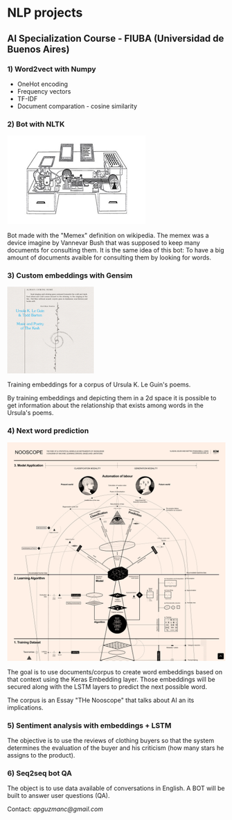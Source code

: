 
# NLP projects
## AI Specialization Course - FIUBA (Universidad de Buenos Aires)

### 1) Word2vect with Numpy
- OneHot encoding
- Frequency vectors
- TF-IDF
- Document comparation -  cosine similarity

### 2) Bot with NLTK

<img src="./images/memex.jpg">

Bot made with the "Memex" definition on wikipedia. 
The memex was a device imagine by Vannevar Bush that was supposed to keep many documents for consulting them. It is the same idea of this bot: To have a big amount of documents avaible for consulting them by looking for words. 

### 3) Custom embeddings with Gensim 

<img src="./images/Ursula.jpg" width="200"/>

Training embeddings for a corpus of Ursula K. Le Guin's poems. 

By training embeddings and depicting them in a 2d space it is possible to get information about the relationship that exists among words in the Ursula's poems. 

### 4) Next word prediction

<img src="./images/nooscope.png">

The goal is to use documents/corpus to create word embeddings based on that context using the Keras Embedding layer. Those embeddings will be secured along with the LSTM layers to predict the next possible word.

The corpus is an Essay "THe Nooscope" that talks about AI an its implications.

### 5) Sentiment analysis with embeddings + LSTM

The objective is to use the reviews of clothing buyers so that the system determines the evaluation of the buyer and his criticism (how many stars he assigns to the product).

### 6) Seq2seq bot QA

The object is to use data available  of conversations in English. A BOT will be built to answer user questions (QA).


Contact: _apguzmanc@gmail.com_
